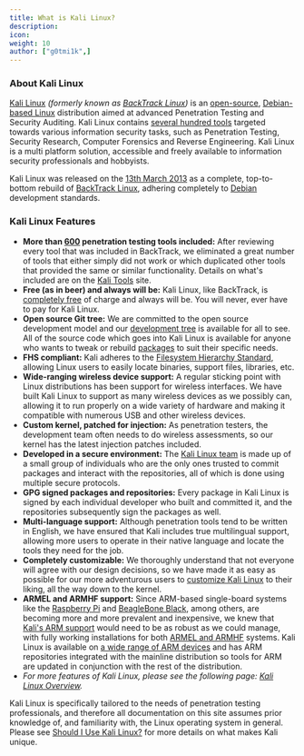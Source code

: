 ```yaml
---
title: What is Kali Linux?
description:
icon:
weight: 10
author: ["g0tmi1k",]
---
```


### About Kali Linux

<!--
> Kali Linux's purpose is to provide an open-source platform for penetration testing and other security assessment activity. It does this by providing common tools, configurations, and automations which allows the user to focus on the task that needs to be completed, not the surrounding activity. 
> At the core, Kali's base is an open-source Debian-based Linux distribution with industry specific modifications and configurations along with a custom tool repository. Our repository contains several hundred tools targeted towards various Information Security tasks, such as Penetration Testing, Security Research, Computer Forensics and Reverse Engineering. 
> Kali Linux is a multi-platform solution, with multiple "flavors" available from Bare Metal, Virtual Machines, ARM systems, Android, Cloud, Containers, WSL and so on. This makes it accessible and freely available to Information Security professionals and hobbyists.
> Kali Linux provides and open-source set of documentation that is user modifiable to cover everything from the base Operating System usage to specific tools that are included in the repository. Success is measured by how well the platform solves the problem set it is targeting, as evidenced by user report bugs and feature requests. 

> Kali Linux is an open-source, Debian-based Linux distribution aimed at advanced Penetration Testing and Security Auditing. Kali Linux contains several hundred tools targeted towards various information security tasks, such as Penetration Testing, Security Research, Computer Forensics and Reverse Engineering.

> Kali Linux is an open-source, Debian-based Linux distribution geared towards various information security tasks, such as Penetration Testing, Security Research, Computer Forensics and Reverse Engineering.

> Kali Linux, The Most Advanced Penetration Testing Distribution. Ever.

> Kali Linux was founded upon the belief that to arrive at the best defensive strategy requires testers to put themselves in the shoes of potential attackers. To make it easier and more accessible for security professionals to test the effectiveness of risk mitigation strategies, Kali Linux provides an all-in-one solution, combining 400+ penetration testing and security auditing programs with a Linux operating system, including Nmap for port and vulnerability scanning, Aircrack-ng for testing the security of wireless networks, Wireshark for monitoring network traffic, and Metasploit for network penetration testing. Like its predecessor BackTrack Linux, Kali Linux is completely free and always will be thanks to the support of Offensive Security.
-->

[Kali Linux](/) _(formerly known as [BackTrack Linux](https://www.backtrack-linux.org/))_ is an [open-source](/docs/policy/kali-linux-open-source-policy/), [Debian-based Linux](/docs/policy/kali-linux-relationship-with-debian/) distribution aimed at advanced Penetration Testing and Security Auditing. Kali Linux contains [several hundred tools](/docs/policy/penetration-testing-tools-policy/) targeted towards various information security tasks, such as Penetration Testing, Security Research, Computer Forensics and Reverse Engineering. Kali Linux is a multi platform solution, accessible and freely available to information security professionals and hobbyists.

Kali Linux was released on the [13th March 2013](/docs/introduction/press-release/) as a complete, top-to-bottom rebuild of [BackTrack Linux](https://www.backtrack-linux.org/), adhering completely to [Debian](https://www.debian.org/) development standards.

### Kali Linux Features

<!--
Tool count:
- https://pkg.kali.org/derivative/kali-roll/
- https://pkg.kali.org/teams/kali-developers/
- https://gitlab.com/kalilinux/packages/ + archived
-->

- **More than [600](/docs/policy/penetration-testing-tools-policy/) penetration testing tools included:** After reviewing every tool that was included in BackTrack, we eliminated a great number of tools that either simply did not work or which duplicated other tools that provided the same or similar functionality. Details on what's included are on the [Kali Tools](/tools) site.
- **Free (as in beer) and always will be:** Kali Linux, like BackTrack, is [completely free](/docs/policy/kali-linux-open-source-policy/) of charge and always will be. You will never, ever have to pay for Kali Linux.
- **Open source Git tree:** We are committed to the open source development model and our [development tree](https://gitlab.com/kalilinux) is available for all to see. All of the source code which goes into Kali Linux is available for anyone who wants to tweak or rebuild [packages](https://pkg.kali.org/) to suit their specific needs.
- **FHS compliant:** Kali adheres to the [Filesystem Hierarchy Standard](https://www.pathname.com/fhs/), allowing Linux users to easily locate binaries, support files, libraries, etc.
- **Wide-ranging wireless device support:** A regular sticking point with Linux distributions has been support for wireless interfaces. We have built Kali Linux to support as many wireless devices as we possibly can, allowing it to run properly on a wide variety of hardware and making it compatible with numerous USB and other wireless devices.
- **Custom kernel, patched for injection:** As penetration testers, the development team often needs to do wireless assessments, so our kernel has the latest injection patches included.
- **Developed in a secure environment:** The [Kali Linux team](/about-us/) is made up of a small group of individuals who are the only ones trusted to commit packages and interact with the repositories, all of which is done using multiple secure protocols.
- **GPG signed packages and repositories:** Every package in Kali Linux is signed by each individual developer who built and committed it, and the repositories subsequently sign the packages as well.
- **Multi-language support:** Although penetration tools tend to be written in English, we have ensured that Kali includes true multilingual support, allowing more users to operate in their native language and locate the tools they need for the job.
- **Completely customizable:** We thoroughly understand that not everyone will agree with our design decisions, so we have made it as easy as possible for our more adventurous users to [customize Kali Linux](/docs/development/live-build-a-custom-kali-iso/) to their liking, all the way down to the kernel.
- **ARMEL and ARMHF support:** Since ARM-based single-board systems like the [Raspberry Pi](/docs/arm/raspberry-pi/) and [BeagleBone Black](/docs/arm/beaglebone-black/), among others, are becoming more and more prevalent and inexpensive, we knew that [Kali's ARM support](/docs/introduction/kali-on-arm-a-bit-of-history/) would need to be as robust as we could manage, with fully working installations for both [ARMEL and ARMHF](https://en.wikipedia.org/wiki/ARM_architecture) systems. Kali Linux is available on [a wide range of ARM devices](/docs/arm/) and has ARM repositories integrated with the mainline distribution so tools for ARM are updated in conjunction with the rest of the distribution.
- _For more features of Kali Linux, please see the following page: [Kali Linux Overview](/features/)._

Kali Linux is specifically tailored to the needs of penetration testing professionals, and therefore all documentation on this site assumes prior knowledge of, and familiarity with, the Linux operating system in general. Please see [Should I Use Kali Linux?](/docs/introduction/should-i-use-kali-linux/) for more details on what makes Kali unique.
